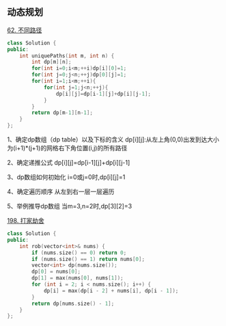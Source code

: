 ## 动态规划

[62. 不同路径](https://leetcode-cn.com/problems/unique-paths/)
```C++
class Solution {
public:
    int uniquePaths(int m, int n) {
        int dp[m][n];
        for(int i=0;i<m;++i)dp[i][0]=1;
        for(int j=0;j<n;++j)dp[0][j]=1;
        for(int i=1;i<m;++i){
            for(int j=1;j<n;++j){
                dp[i][j]=dp[i-1][j]+dp[i][j-1];
            }
        }
        return dp[m-1][n-1];
    }
};
```

1、确定dp数组（dp table）以及下标的含义
dp[i][j]:从左上角(0,0)出发到达大小为(i+1)*(j+1)的网格右下角位置(i,j)的所有路径

2、确定递推公式
dp[i][j]=dp[i-1][j]+dp[i][j-1]

3、dp数组如何初始化
i=0或j=0时,dp[i][j]=1

4、确定遍历顺序
从左到右一层一层遍历

5、举例推导dp数组
当m=3,n=2时,dp[3][2]=3

[198. 打家劫舍](https://leetcode-cn.com/problems/house-robber/)

```C++
class Solution {
public:
    int rob(vector<int>& nums) {
        if (nums.size() == 0) return 0;
        if (nums.size() == 1) return nums[0];
        vector<int> dp(nums.size());
        dp[0] = nums[0];
        dp[1] = max(nums[0], nums[1]);
        for (int i = 2; i < nums.size(); i++) {
            dp[i] = max(dp[i - 2] + nums[i], dp[i - 1]);
        }
        return dp[nums.size() - 1];
    }
};
```

